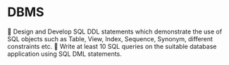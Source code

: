 # DBMS
 Design and Develop SQL DDL statements which demonstrate the use of SQL objects such as Table, View, Index, Sequence, Synonym, different constraints etc.  Write at least 10 SQL queries on the suitable database application using SQL DML statements.
